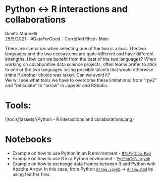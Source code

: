 # Python <-> R interactions and collaborations

Dimitri Marinelli  
25/5/2021 -  #DataForGood - CorrelAid Rhein-Main


There are scenarios when selecting one of the two is a loss. The two languages 
and the two ecosystems are quite different and have different strengths. How can
we benefit from the best of the two languages? When working on collaborative 
data science projects, often teams prefer to stick to one of the two languages
losing possible talents that would otherwise shine if another choice was taken.
Can we avoid it?  
We will see what tools we have to overcome these limitations: from "rpy2" and 
"reticulate" to "arrow" in Jupyter and RStudio.


# Tools: 

![tools](assets//Python - R interactions and collaborations.png)

# Notebooks

- Example on how to use Python in an R environment - [`RToPython.Rmd`](RToPython.Rmd)
- Example on how to use R in a Python enviroment - [`PythonToR.ipynb`](PythonToR.ipynb)
- Example on how to exchange data frames between R and Python with Apache Arrow.
  In this case, from Python [`Arrow.ipynb`](Arrow.ipynb) -> [`Arrow.Rmd`](Arrow.Rmd)
  by using feather files. 
